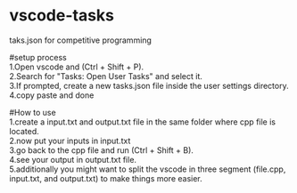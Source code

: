 # vscode-tasks
taks.json for competitive programming

#setup process<br/>
1.Open vscode and (Ctrl + Shift + P).<br/>
2.Search for "Tasks: Open User Tasks" and select it.<br/>
3.If prompted, create a new tasks.json file inside the user settings directory.<br/>
4.copy paste and done<br/>

#How to use <br/>
1.create a input.txt and output.txt file in the same folder where cpp file is located.<br/>
2.now put your inputs in input.txt<br/>
3.go back to the cpp file and run (Ctrl + Shift + B).<br/>
4.see your output in output.txt file.<br/>
5.additionally you might want to split the vscode in three segment (file.cpp, input.txt, and output.txt) to make things more easier. <br/>
